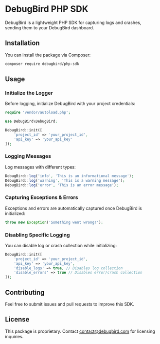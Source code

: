 # DebugBird PHP SDK

DebugBird is a lightweight PHP SDK for capturing logs and crashes, sending them to your DebugBird dashboard.

## Installation

You can install the package via Composer:

```sh
composer require debugbird/php-sdk
```

## Usage

### Initialize the Logger

Before logging, initialize DebugBird with your project credentials:

```php
require 'vendor/autoload.php';

use DebugBird\DebugBird;

DebugBird::init([
    'project_id' => 'your_project_id',
    'api_key' => 'your_api_key'
]);
```

### Logging Messages

Log messages with different types:

```php
DebugBird::log('info', 'This is an informational message');
DebugBird::log('warning', 'This is a warning message');
DebugBird::log('error', 'This is an error message');
```

### Capturing Exceptions & Errors

Exceptions and errors are automatically captured once DebugBird is initialized:

```php
throw new Exception('Something went wrong!');
```

### Disabling Specific Logging

You can disable log or crash collection while initializing:

```php
DebugBird::init([
    'project_id' => 'your_project_id',
    'api_key' => 'your_api_key',
    'disable_logs' => true, // Disables log collection
    'disable_errors' => true // Disables error/crash collection
]);
```

## Contributing

Feel free to submit issues and pull requests to improve this SDK.

## License

This package is proprietary. Contact [contact@debugbird.com](mailto:contact@debugbird.com) for licensing inquiries.
